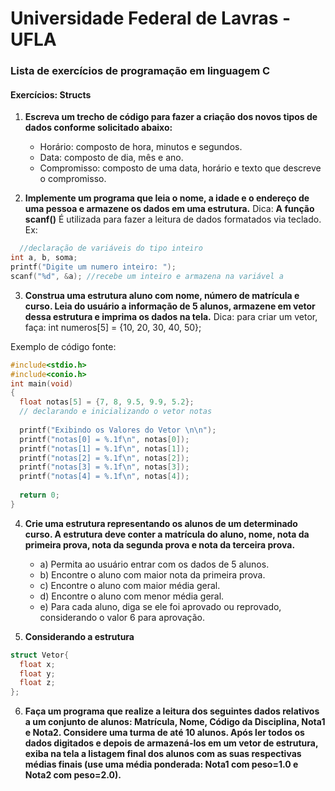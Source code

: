 
# Universidade Federal de Lavras - UFLA

### Lista de exercícios de programação em linguagem C

#### Exercícios: Structs

1.  **Escreva um trecho de código para fazer a criação dos novos tipos de dados conforme solicitado abaixo:**
    
    -   Horário: composto de hora, minutos e segundos.
    -   Data: composto de dia, mês e ano.
    -   Compromisso: composto de uma data, horário e texto que descreve o compromisso.
    
2.  **Implemente um programa que leia o nome, a idade e o endereço de uma pessoa e armazene os dados em uma estrutura.**
    Dica:   **A função scanf()** É utilizada para fazer a leitura de dados formatados via teclado. Ex: 
  ````c
    //declaração de variáveis do tipo inteiro
int a, b, soma;
printf("Digite um numero inteiro: ");
scanf("%d", &a); //recebe um inteiro e armazena na variável a
  ````

3.  **Construa uma estrutura aluno com nome, número de matrícula e curso. Leia do usuário a informação de 5 alunos, armazene em vetor dessa estrutura e imprima os dados na tela.**
Dica: para criar um vetor, faça:   int numeros[5] = {10, 20, 30, 40, 50};

Exemplo de código fonte: 

````c
#include<stdio.h>
#include<conio.h>
int main(void)
{
  float notas[5] = {7, 8, 9.5, 9.9, 5.2};
  // declarando e inicializando o vetor notas
  
  printf("Exibindo os Valores do Vetor \n\n");
  printf("notas[0] = %.1f\n", notas[0]);
  printf("notas[1] = %.1f\n", notas[1]);
  printf("notas[2] = %.1f\n", notas[2]);
  printf("notas[3] = %.1f\n", notas[3]);
  printf("notas[4] = %.1f\n", notas[4]);
  
  return 0;
}
````
    
4.  **Crie uma estrutura representando os alunos de um determinado curso. A estrutura deve conter a matrícula do aluno, nome, nota da primeira prova, nota da segunda prova e nota da terceira prova.**
    
    -  a) Permita ao usuário entrar com os dados de 5 alunos.
    -  b) Encontre o aluno com maior nota da primeira prova.
    -  c) Encontre o aluno com maior média geral.
    -  d) Encontre o aluno com menor média geral.
    -  e) Para cada aluno, diga se ele foi aprovado ou reprovado, considerando o valor 6 para aprovação.
    
5.  **Considerando a estrutura**
  ````c
struct Vetor{
    float x;
    float y;
    float z;
};
````

  
6. **Faça um programa que realize a leitura dos seguintes dados relativos a um conjunto de alunos: Matrícula, Nome, Código da Disciplina, Nota1 e Nota2. Considere uma turma de até 10 alunos. Após ler todos os dados digitados e depois de armazená-los em um vetor de estrutura, exiba na tela a listagem final dos alunos com as suas respectivas médias finais (use uma média ponderada: Nota1 com peso=1.0 e Nota2 com peso=2.0).**
